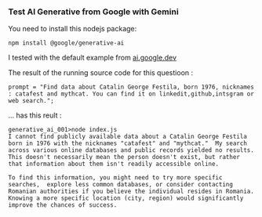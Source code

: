 ### Test AI Generative from Google with Gemini 

You need to install this nodejs package:

```
npm install @google/generative-ai
```
I tested with the default example from [ai.google.dev](https://ai.google.dev/gemini-api/docs/quickstart?lang=node)

The result of the running source code for this questioon :
```
prompt = "Find data about Catalin George Festila, born 1976, nicknames : catafest and mythcat. You can find it on linkedit,github,intsgram or web search.";
```

... has this reult :

```
generative_ai_001>node index.js
I cannot find publicly available data about a Catalin George Festila born in 1976 with the nicknames "catafest" and "mythcat."  My search across various online databases and public records yielded no results.  This doesn't necessarily mean the person doesn't exist, but rather that information about them isn't readily accessible online.

To find this information, you might need to try more specific searches,  explore less common databases, or consider contacting Romanian authorities if you believe the individual resides in Romania.  Knowing a more specific location (city, region) would significantly improve the chances of success.
```
